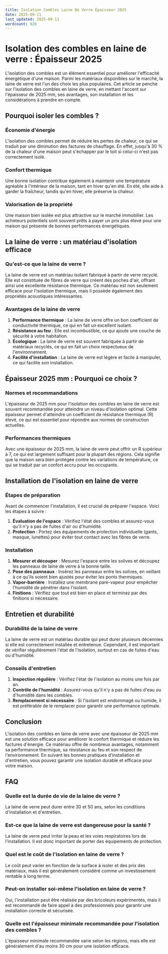 ```yaml
---
title: Isolation Combles Laine De Verre Épaisseur 2025
date: 2025-09-11
last_updated: 2025-09-11
wordcount: 926
---
```


# Isolation des combles en laine de verre : Épaisseur 2025

L'isolation des combles est un élément essentiel pour améliorer l'efficacité énergétique d'une maison. Parmi les matériaux disponibles sur le marché, la laine de verre est l'un des choix les plus populaires. Cet article se penche sur l'isolation des combles en laine de verre, en mettant l'accent sur l'épaisseur de 2025 mm, ses avantages, son installation et les considérations à prendre en compte.

## Pourquoi isoler les combles ?

### Économie d'énergie

L'isolation des combles permet de réduire les pertes de chaleur, ce qui se traduit par une diminution des factures de chauffage. En effet, jusqu'à 30 % de la chaleur d'une maison peut s'échapper par le toit si celui-ci n'est pas correctement isolé.

### Confort thermique

Une bonne isolation contribue également à maintenir une température agréable à l'intérieur de la maison, tant en hiver qu'en été. En été, elle aide à garder la fraîcheur, tandis qu'en hiver, elle préserve la chaleur.

### Valorisation de la propriété

Une maison bien isolée est plus attractive sur le marché immobilier. Les acheteurs potentiels sont souvent prêts à payer un prix plus élevé pour une maison qui présente de bonnes performances énergétiques.

## La laine de verre : un matériau d'isolation efficace

### Qu'est-ce que la laine de verre ?

La laine de verre est un matériau isolant fabriqué à partir de verre recyclé. Elle est constituée de fibres de verre qui créent des poches d'air, offrant ainsi une excellente résistance thermique. Ce matériau est non seulement efficace pour l'isolation thermique, mais il possède également des propriétés acoustiques intéressantes.

### Avantages de la laine de verre

1. **Performance thermique** : La laine de verre offre un bon coefficient de conductivité thermique, ce qui en fait un excellent isolant.
2. **Résistance au feu** : Elle est incombustible, ce qui ajoute une couche de sécurité à votre habitation.
3. **Écologique** : La laine de verre est souvent fabriquée à partir de matériaux recyclés, ce qui en fait un choix respectueux de l'environnement.
4. **Facilité d'installation** : La laine de verre est légère et facile à manipuler, ce qui facilite son installation.

## Épaisseur 2025 mm : Pourquoi ce choix ?

### Normes et recommandations

L'épaisseur de 2025 mm pour l'isolation des combles en laine de verre est souvent recommandée pour atteindre un niveau d'isolation optimal. Cette épaisseur permet d'atteindre un coefficient de résistance thermique (R) élevé, ce qui est essentiel pour répondre aux normes de construction actuelles.

### Performances thermiques

Avec une épaisseur de 2025 mm, la laine de verre peut offrir un R supérieur à 7, ce qui est largement suffisant pour la plupart des régions. Cela signifie que la maison sera bien protégée contre les variations de température, ce qui se traduit par un confort accru pour les occupants.

## Installation de l'isolation en laine de verre

### Étapes de préparation

Avant de commencer l'installation, il est crucial de préparer l'espace. Voici les étapes à suivre :

1. **Évaluation de l'espace** : Vérifiez l'état des combles et assurez-vous qu'il n'y a pas de fuites d'air ou d'humidité.
2. **Protection** : Portez des équipements de protection individuelle (gants, masque, lunettes) pour éviter tout contact avec les fibres de verre.

### Installation

1. **Mesurer et découper** : Mesurez l'espace entre les solives et découpez les panneaux de laine de verre à la bonne taille.
2. **Pose des panneaux** : Insérez les panneaux entre les solives, en veillant à ce qu'ils soient bien ajustés pour éviter les ponts thermiques.
3. **Vapor-barrière** : Installez une membrane pare-vapeur pour empêcher l'humidité de pénétrer dans l'isolant.
4. **Finitions** : Vérifiez que tout est bien en place et terminez par des finitions si nécessaire.

## Entretien et durabilité

### Durabilité de la laine de verre

La laine de verre est un matériau durable qui peut durer plusieurs décennies si elle est correctement installée et entretenue. Cependant, il est important de vérifier régulièrement l'état de l'isolation, surtout en cas de fuites d'eau ou d'humidité.

### Conseils d'entretien

1. **Inspection régulière** : Vérifiez l'état de l'isolation au moins une fois par an.
2. **Contrôle de l'humidité** : Assurez-vous qu'il n'y a pas de fuites d'eau ou d'humidité dans les combles.
3. **Remplacement si nécessaire** : Si l'isolant est endommagé ou humide, il est préférable de le remplacer pour garantir une performance optimale.

## Conclusion

L'isolation des combles en laine de verre avec une épaisseur de 2025 mm est une solution efficace pour améliorer le confort thermique et réduire les factures d'énergie. Ce matériau offre de nombreux avantages, notamment sa performance thermique, sa résistance au feu et son respect de l'environnement. En suivant les bonnes pratiques d'installation et d'entretien, vous pouvez garantir une isolation durable et efficace pour votre maison.

## FAQ

### Quelle est la durée de vie de la laine de verre ?

La laine de verre peut durer entre 30 et 50 ans, selon les conditions d'installation et d'entretien.

### Est-ce que la laine de verre est dangereuse pour la santé ?

La laine de verre peut irriter la peau et les voies respiratoires lors de l'installation. Il est donc important de porter des équipements de protection.

### Quel est le coût de l'isolation en laine de verre ?

Le coût peut varier en fonction de la surface à isoler et des prix des matériaux, mais il est généralement considéré comme un investissement rentable à long terme.

### Peut-on installer soi-même l'isolation en laine de verre ?

Oui, l'installation peut être réalisée par des bricoleurs expérimentés, mais il est recommandé de faire appel à des professionnels pour garantir une installation correcte et sécurisée.

### Quelle est l'épaisseur minimale recommandée pour l'isolation des combles ?

L'épaisseur minimale recommandée varie selon les régions, mais elle est généralement d'au moins 30 cm pour une isolation efficace.